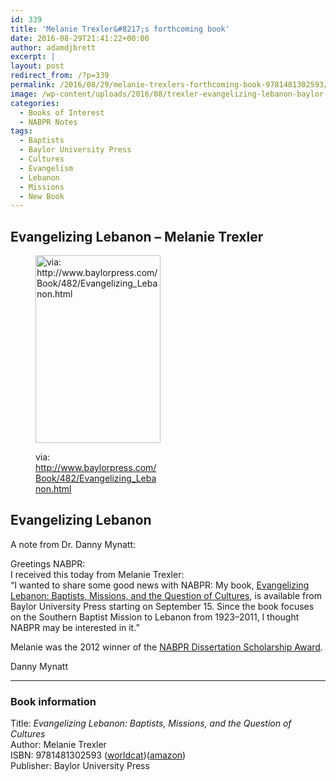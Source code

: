 ```yaml
---
id: 339
title: 'Melanie Trexler&#8217;s forthcoming book'
date: 2016-08-29T21:41:22+00:00
author: adamdjbrett
excerpt: |
layout: post
redirect_from: /?p=339
permalink: /2016/08/29/melanie-trexlers-forthcoming-book-9781481302593/
image: /wp-content/uploads/2016/08/trexler-evangelizing-lebanon-baylor-press.jpeg
categories:
  - Books of Interest
  - NABPR Notes
tags:
  - Baptists
  - Baylor University Press
  - Cultures
  - Evangelism
  - Lebanon
  - Missions
  - New Book
---
```

## Evangelizing Lebanon &#8211; Melanie Trexler

<!--more--><figure id="attachment_340" aria-describedby="caption-attachment-340" style="width: 200px" class="wp-caption aligncenter">

[<img class="size-medium wp-image-340" src="http://nabpr.org/wp-content/uploads/2016/08/trexler-evangelizing-lebanon-baylor-press-200x300.jpeg" alt="via: http://www.baylorpress.com/Book/482/Evangelizing_Lebanon.html" width="200" height="300" srcset="/wp-content/uploads/2016/08/trexler-evangelizing-lebanon-baylor-press-200x300.jpeg 200w, /wp-content/uploads/2016/08/trexler-evangelizing-lebanon-baylor-press.jpeg 667w" sizes="(max-width: 200px) 100vw, 200px" />](http://www.baylorpress.com/Book/482/Evangelizing_Lebanon.html)<figcaption id="caption-attachment-340" class="wp-caption-text">via: http://www.baylorpress.com/Book/482/Evangelizing_Lebanon.html</figcaption></figure>

## Evangelizing Lebanon

<!--more-->

A note from Dr. Danny Mynatt:

Greetings NABPR:  
I received this today from Melanie Trexler:  
“I wanted to share some good news with NABPR: My book, [Evangelizing Lebanon: Baptists, Missions, and the Question of Cultures](http://www.baylorpress.com/Book/482/Evangelizing_Lebanon.html), is available from Baylor University Press starting on September 15. Since the book focuses on the Southern Baptist Mission to Lebanon from 1923–2011, I thought NABPR may be interested in it.”

Melanie was the 2012 winner of the [NABPR Dissertation Scholarship Award](http://nabpr.org/disssertation/).

Danny Mynatt

* * *

### Book information

Title: _Evangelizing Lebanon: Baptists, Missions, and the Question of Cultures_  
Author: Melanie Trexler  
ISBN: 9781481302593 ([worldcat](http://www.worldcat.org/title/evangelizing-lebanon-baptists-missions-and-the-question-of-cultures/oclc/937368061&referer=brief_results))([amazon](https://www.amazon.com/Evangelizing-Lebanon-Baptists-Missions-Question/dp/1481302590/ref=sr_1_1?ie=UTF8&qid=1472506700&sr=8-1&keywords=9781481302593))  
Publisher: Baylor University Press
